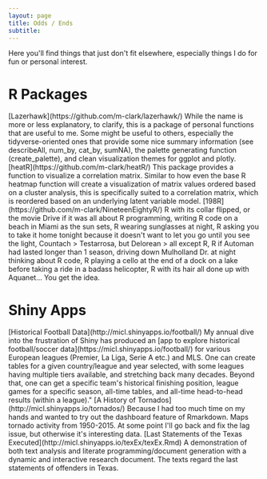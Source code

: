 ```yaml
---
layout: page
title: Odds / Ends
subtitle:
---
```


Here you'll find things that just don't fit elsewhere, especially things I do for fun or personal interest. 


# R Packages

<span itemscope itemtype ="http://schema.org/WebApplication">
[<span itemprop="name">Lazerhawk</span>](https://github.com/m-clark/lazerhawk/)     
<span itemprop="description">
While the name is more or less explanatory, to clarify, this is a package of personal functions that are useful to me. Some might be useful to others, especially the tidyverse-oriented ones that provide some nice summary information (see describeAll, num_by, cat_by, sumNA), the palette generating function (create_palette), and clean visualization themes for ggplot and plotly.
</span>
</span>



<span itemscope itemtype ="http://schema.org/WebApplication">
[<span itemprop="name">heatR</span>](https://github.com/m-clark/heatR/)     
<span itemprop="description">
This package provides a function to visualize a correlation matrix. Similar to how even the base R heatmap function will create a visualization of matrix values ordered based on a cluster analysis, this is specifically suited to a correlation matrix, which is reordered based on an underlying latent variable model.
</span>
</span>


<span itemscope itemtype ="http://schema.org/WebApplication">
[<span itemprop="name">198R</span>](https://github.com/m-clark/NineteenEightyR/)     
<span itemprop="description">
R with its collar flipped, or the movie Drive if it was all about R programming, writing R code on a beach in Miami as the sun sets, R wearing sunglasses at night, R asking you to take it home tonight because it doesn't want to let you go until you see the light, Countach > Testarrosa, but Delorean > all except R, R if Automan had lasted longer than 1 season, driving down Mulholland Dr. at night thinking about R code, R playing a cello at the end of a dock on a lake before taking a ride in a badass helicopter, R with its hair all done up with Aquanet... You get the idea. 
</span>
</span>



# Shiny Apps

<span itemscope itemtype ="http://schema.org/WebApplication">
[<span itemprop="name">Historical Football Data</span>](http://micl.shinyapps.io/football/)     
<span itemprop="description">My annual dive into the frustration of Shiny has produced an [app to explore historical football/soccer data](https://micl.shinyapps.io/football/) for various European leagues (<span itemprop="keywords">Premier</span>, <span itemprop="keywords">La Liga</span>, <span itemprop="keywords">Serie A</span> etc.) and <span itemprop="keywords">MLS</span>. One can create tables for a given country/league and year selected, with some leagues having multiple tiers available, and stretching back many decades.  Beyond that, one can get a specific team's historical finishing position, league games for a specific season, all-time tables, and all-time head-to-head results (within a league)."
</span>
</span>

<span itemscope itemtype ="http://schema.org/WebApplication">
[<span itemprop="name">A History of Tornados</span>](http://micl.shinyapps.io/tornados/)     
<span itemprop="description">Because I had too much time on my hands and wanted to try out the <span itemprop="keywords">dashboard</span> feature of <span itemprop="keywords">Rmarkdown</span>.  Maps <span itemprop="keywords">tornado</span> activity from 1950-2015.  At some point I'll go back and fix the lag issue, but otherwise it's interesting data.
</span>
</span>

<span itemscope itemtype ="http://schema.org/ScholarlyArticle http://schema.org/TechArticle">
[<span itemprop="name">Last Statements of the Texas Executed</span>](http://micl.shinyapps.io/texEx/texEx.Rmd)     
<span itemprop="description">A demonstration of both <span itemprop="keywords">text analysis</span> and <span itemprop="keywords">literate programming</span>/document generation with a dynamic and interactive research document. The texts regard the last statements of offenders in Texas.
</span>
</span>